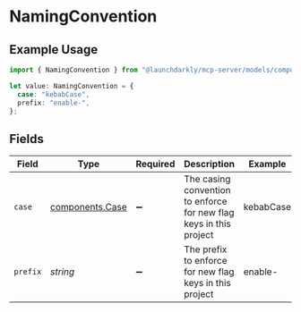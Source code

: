 # NamingConvention

## Example Usage

```typescript
import { NamingConvention } from "@launchdarkly/mcp-server/models/components";

let value: NamingConvention = {
  case: "kebabCase",
  prefix: "enable-",
};
```

## Fields

| Field                                                              | Type                                                               | Required                                                           | Description                                                        | Example                                                            |
| ------------------------------------------------------------------ | ------------------------------------------------------------------ | ------------------------------------------------------------------ | ------------------------------------------------------------------ | ------------------------------------------------------------------ |
| `case`                                                             | [components.Case](../../models/components/case.md)                 | :heavy_minus_sign:                                                 | The casing convention to enforce for new flag keys in this project | kebabCase                                                          |
| `prefix`                                                           | *string*                                                           | :heavy_minus_sign:                                                 | The prefix to enforce for new flag keys in this project            | enable-                                                            |